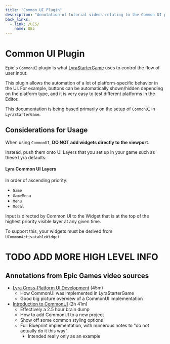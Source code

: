 ```yaml
---
title: "Common UI Plugin"
description: "Annotation of tutorial videos relating to the Common UI plugin for Unreal Engine 5"
back_links:
  - link: /UE5/
    name: UE5
---
```



# Common UI Plugin

Epic's `CommonUI` plugin is what
[LyraStarterGame](../LyraStarterGame/)
uses to control the flow of user input.

This plugin allows the automation of a lot of platform-specific behavior in the UI.
For example, buttons can be automatically shown/hidden depending on the platform
type, and it is very easy to test different platforms in the Editor.

This documentation is being based primarily on the setup of `CommonUI` in `LyraStarterGame`.


## Considerations for Usage

When using `CommonUI`, **DO NOT add widgets directly to the viewport**.

Instead, push them onto UI Layers that you set up in your game
such as these Lyra defaults:

#### Lyra Common UI Layers

In order of ascending priority:

- `Game`
- `GameMenu`
- `Menu`
- `Modal`

Input is directed by Common UI to the Widget that is
at the top of the highest priority visible layer
at any given time.

To support this, your widgets must be derived from `UCommonActivatableWidget`.


# TODO ADD MORE HIGH LEVEL INFO


<a id="Annotations"></a>
<a id="Annotations_EpicGames"></a>
## Annotations from Epic Games video sources

- [Lyra Cross-Platform UI Development](./Annotations/EpicGames-Lyra-Cross-Platform-UI-Development) (45m)
  - How CommonUI was implemented in LyraStarterGame
  - Good big picture overview of a CommonUI implementation
- [Introduction to CommonUI](./Annotations/EpicGames-Introduction-to-CommonUI) (2h 41m)
  - Effectively a 2.5 hour brain dump
  - How to add CommonUI to a new project
  - Show off some common styling options
  - Full Blueprint implementation, with numerous notes to "do not actually do it this way"
    - Intended really only as an example


<a id="Annotations_Other"></a>
